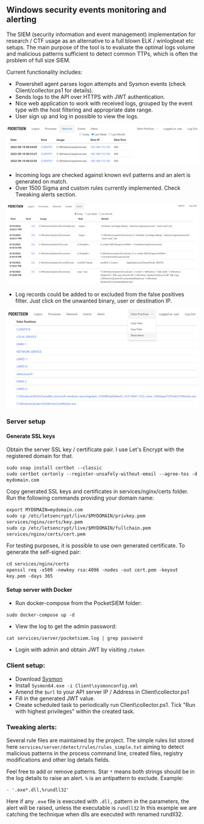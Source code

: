 ## Windows security events monitoring and alerting

 The SIEM (security information and event management) implementation for research / CTF usage as an alternative to a full blown ELK / winlogbeat etc setups. The main purpose of the tool is to evaluate the optimal logs volume and malicious patterns sufficient to detect common TTPs, which is often the problem of full size SIEM.

Current functionality includes:

* Powershell agent parses logon attempts and Sysmon events (check Client/collector.ps1 for details).
* Sends logs to the API over HTTPS with JWT authentication.
* Nice web application to work with received logs, grouped by the event type with the host filtering and appropriate date range.
* User sign up and log in possible to view the logs.

![](img/network-logs.png)

* Incoming logs are checked against known evil patterns and an alert is generated on match.
* Over 1500 Sigma and custom rules currently implemented. Check Tweaking alerts section.

![](img/alerts.png)

* Log records could be added to or excluded from the false positives filter. Just click on the unwanted binary, user or destination IP.

![](img/false-positives.png)

### Server setup

#### Generate SSL keys

Obtain the server SSL key / certificate pair. I use Let's Encrypt with the registered domain for that.

```
sudo snap install certbot --classic
sudo certbot certonly --register-unsafely-without-email --agree-tos -d mydomain.com
```

Copy generated SSL keys and certificates in services/nginx/certs folder. Run the following commands providing your domain name:

```
export MYDOMAIN=mydomain.com
sudo cp /etc/letsencrypt/live/$MYDOMAIN/privkey.pem services/nginx/certs/key.pem
sudo cp /etc/letsencrypt/live/$MYDOMAIN/fullchain.pem services/nginx/certs/cert.pem
```

For testing purposes, it is possible to use own generated certificate. To generate the self-signed pair:

```
cd services/nginx/certs
openssl req -x509 -newkey rsa:4096 -nodes -out cert.pem -keyout key.pem -days 365
```

#### Setup server with Docker

* Run docker-compose from the PocketSIEM folder:

```
sudo docker-compose up -d
```

* View the log to get the admin password:

```
cat services/server/pocketsiem.log | grep password
```

* Login with admin and obtain JWT by visiting `/token`

### Client setup:

* Download [Sysmon](https://download.sysinternals.com/files/Sysmon.zip)
* Install `Sysmon64.exe -i Client\sysmonconfig.xml`
* Amend the `$url` to your API server IP / Address in Client\collector.ps1
* Fill in the generated JWT value.
* Create scheduled task to periodically run Client\collector.ps1. Tick "Run with highest privileges" within the created task.

### Tweaking alerts:

Several rule files are maintained by the project. The simple rules list stored here `services/server/detect/rules/rules_simple.txt` aiming to detect malicious patterns in the process command line, created files, registry modifications and other log details fields. 

Feel free to add or remove patterns. Star `*` means both strings should be in the log details to raise an alert. `%` is an antipattern to exclude. Example:

```
- '.exe*.dll,%rundll32'
```

Here if any `.exe` file is executed with `.dll,` pattern in the parameters, the alert will be raised, unless the executable is `rundll32` In this example we are catching the technique when dlls are executed with renamed rundll32.